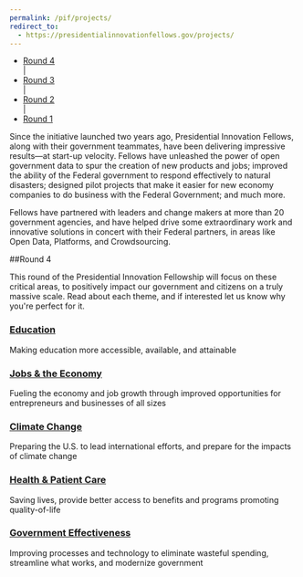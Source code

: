 ```yaml
---
permalink: /pif/projects/
redirect_to:
  - https://presidentialinnovationfellows.gov/projects/
---
```

<nav>
	<ul class = "pif-nav-horizontal">
		<li><a href= "/pif/projects/">Round 4</a></li> |
		<li><a href= "/pif/projects/round-3">Round 3</a></li> |
		<li><a href= "/pif/projects/round-2/">Round 2</a></li>|
		<li><a href= "/pif/projects/round-1">Round 1</a></li>
	</ul>
</nav>

Since the initiative launched two years ago, Presidential Innovation Fellows, along with their government teammates, have been delivering impressive results—at start-up velocity. Fellows have unleashed the power of open government data to spur the creation of new products and jobs; improved the ability of the Federal government to respond effectively to natural disasters; designed pilot projects that make it easier for new economy companies to do business with the Federal Government; and much more.

Fellows have partnered with leaders and change makers at more than 20 government agencies, and have helped drive some extraordinary work and innovative solutions in concert with their Federal partners, in areas like Open Data, Platforms, and Crowdsourcing.

##Round 4

This round of the Presidential Innovation Fellowship will focus on these critical areas, to positively impact our government and citizens on a truly massive scale.  Read about each theme, and if interested let us know why you're perfect for it.


### [Education](http://www.whitehouse.gov/issues/education)
Making education more accessible, available, and attainable

### [Jobs & the Economy](http://www.whitehouse.gov/economy)
Fueling the economy and job growth through improved opportunities for entrepreneurs and businesses of all sizes

### [Climate Change](http://www.whitehouse.gov/climate-change)
Preparing the U.S. to lead international efforts, and prepare for the impacts of climate change

### [Health & Patient Care](http://www.whitehouse.gov/healthreform)
Saving lives, provide better access to benefits and programs promoting quality-of-life

### [Government Effectiveness](http://www.whitehouse.gov/economy/reform#sub5-tab)
Improving processes and technology to eliminate wasteful spending, streamline what works, and modernize government
